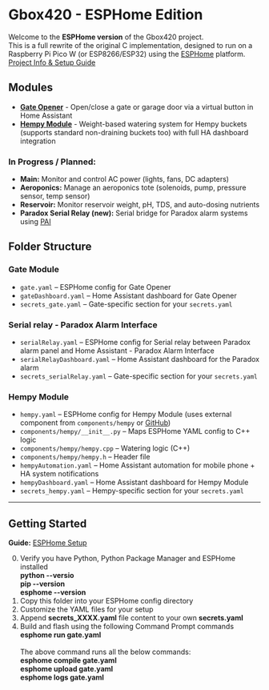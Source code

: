 # Gbox420 - ESPHome Edition

Welcome to the **ESPHome version** of the Gbox420 project.  
This is a full rewrite of the original C implementation, designed to run on a Raspberry Pi Pico W (or ESP8266/ESP32) using the [ESPHome](https://esphome.io) platform.<br/>[Project Info & Setup Guide](https://sites.google.com/site/growboxguy/esphome)

## Modules

- **[Gate Opener](https://sites.google.com/site/growboxguy/esphome/esphome_gate)** - Open/close a gate or garage door via a virtual button in Home Assistant 
- **[Hempy Module](https://sites.google.com/site/growboxguy/esphome/esphome_hempy)** - Weight-based watering system for Hempy buckets (supports standard non-draining buckets too) with full HA dashboard integration

### In Progress / Planned:
- **Main:** Monitor and control AC power (lights, fans, DC adapters)
- **Aeroponics:** Manage an aeroponics tote (solenoids, pump, pressure sensor, temp sensor)
- **Reservoir:** Monitor reservoir weight, pH, TDS, and auto-dosing nutrients
- **Paradox Serial Relay (new):** Serial bridge for Paradox alarm systems using [PAI](https://github.com/ParadoxAlarmInterface/pai)
## Folder Structure

### Gate Module
- `gate.yaml` – ESPHome config for Gate Opener  
- `gateDashboard.yaml` – Home Assistant dashboard for Gate Opener  
- `secrets_gate.yaml` – Gate-specific section for your `secrets.yaml`  

### Serial relay - Paradox Alarm Interface
- `serialRelay.yaml` – ESPHome config for Serial relay between Paradox alarm panel and Home Assistant - Paradox Alarm Interface  
- `serialRelayDashboard.yaml` – Home Assistant dashboard for the Paradox alarm 
- `secrets_serialRelay.yaml` – Gate-specific section for your `secrets.yaml`  

### Hempy Module
- `hempy.yaml` – ESPHome config for Hempy Module (uses external component from `components/hempy` or [GitHub](https://github.com/growboxguy/Gbox420/tree/master/ESPHome/components/hempy))  
- `components/hempy/__init__.py` – Maps ESPHome YAML config to C++ logic  
- `components/hempy/hempy.cpp` – Watering logic (C++)  
- `components/hempy/hempy.h` – Header file  
- `hempyAutomation.yaml` – Home Assistant automation for mobile phone + HA system notifications  
- `hempyDashboard.yaml` – Home Assistant dashboard for Hempy Module  
- `secrets_hempy.yaml` – Hempy-specific section for your `secrets.yaml`  

---

## Getting Started 

**Guide:** [ESPHome Setup](https://sites.google.com/site/growboxguy/esphome/esphome_hempy#h.h3ovvputqo8q)

0. Verify you have Python, Python Package Manager and ESPHome installed<br/>
    **python --versio**<br/>
    **pip --version**<br/>
    **esphome --version**<br/>
1. Copy this folder into your ESPHome config directory
2. Customize the YAML files for your setup
3. Append **secrets_XXXX.yaml** file content to your own **secrets.yaml**
4. Build and flash using the following Command Prompt commands<br/>
   **esphome run gate.yaml**<br/><br/>
   The above command runs all the below commands:<br/>
    **esphome compile gate.yaml**<br/>
    **esphome upload gate.yaml**<br/>
    **esphome logs gate.yaml**       